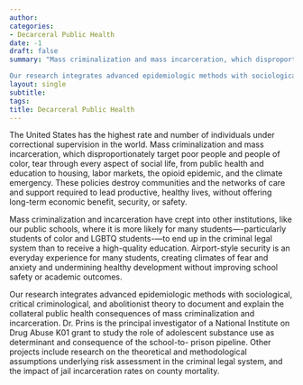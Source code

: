 ```yaml
---
author: 
categories:
- Decarceral Public Health
date: -1
draft: false
summary: "Mass criminalization and mass incarceration, which disproportionately target poor people and people of color, tear through every aspect of social life, from public health and education to housing, labor markets, the opioid epidemic, and the climate emergency. These policies destroy communities and the networks of care and support required to lead productive, healthy lives, without offering long-term economic benefit, security, or safety. \n

Our research integrates advanced epidemiologic methods with sociological, critical criminological, and abolitionist theory to document and explain the collateral public health consequences of mass criminalization and incarceration. Dr. Prins is the principal investigator of a National Institute on Drug Abuse K01 grant to study the role of adolescent substance use as determinant and consequence of the school-to- prison pipeline. Other projects include research on the theoretical and methodological assumptions underlying risk assessment in the criminal legal system, and the impact of jail incarceration rates on county mortality."
layout: single
subtitle: 
tags:
title: Decarceral Public Health
---
```


The United States has the highest rate and number of individuals under correctional supervision in the world. Mass criminalization and mass incarceration, which disproportionately target poor people and people of color, tear through every aspect of social life, from public health and education to housing, labor markets, the opioid epidemic, and the climate emergency. These policies destroy communities and the networks of care and support required to lead productive, healthy lives, without offering long-term economic benefit, security, or safety.

Mass criminalization and incarceration have crept into other institutions, like our public schools, where it is more likely for many students—-particularly students of color and LGBTQ students-—to end up in the criminal legal system than to receive a high-quality education. Airport-style security is an everyday experience for many students, creating climates of fear and anxiety and undermining healthy development without improving school safety or academic outcomes.

Our research integrates advanced epidemiologic methods with sociological, critical criminological, and abolitionist theory to document and explain the collateral public health consequences of mass criminalization and incarceration. Dr. Prins is the principal investigator of a National Institute on Drug Abuse K01 grant to study the role of adolescent substance use as determinant and consequence of the school-to- prison pipeline. Other projects include research on the theoretical and methodological assumptions underlying risk assessment in the criminal legal system, and the impact of jail incarceration rates on county mortality.   